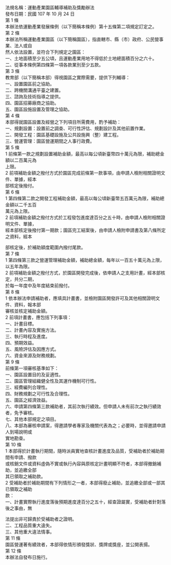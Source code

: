 法規名稱：運動產業園區輔導補助及獎勵辦法  
發布日期：民國 107 年 10 月 24 日  
第 1 條  
本辦法依運動產業發展條例（以下簡稱本條例）第十五條第二項規定訂定之。  
第 2 條  
本辦法所稱運動產業園區（以下簡稱園區），指直轄市、縣（市）政府、公民營事業、法人或自  
然人依法設置，並符合下列規定之園區：  
一、土地面積至少五公頃，且運動產業用地不得低於土地總面積百分之六十。  
二、從事本條例第四條第一項各款業別至少五款。  
第 3 條  
教育部（以下簡稱本部）得視園區之實際需要，提供下列輔導：  
一、設置園區前之協助。  
二、跨機關溝通平臺之建置。  
三、諮詢及技術指導之提供。  
四、園區招募廠商之協助。  
五、園區設施設置及管理之協助。  
第 4 條  
本部得就園區設置及經營之下列項目所需費用，酌予補助：  
一、規劃設置：設置前之調查、可行性評估、規劃設計及其他前置作業。  
二、開發工程：園區基礎設施及公共設施興（整）建工程。  
三、營運管理：園區營運期間之人事行政費。  
第 5 條  
1 前條第一款之規劃設置補助金額，最高以每公頃新臺幣四十萬元為限，補助總金額以二百萬元為  
上限。  
2 前項補助金額之撥付方式於園區完成前條第一款事項，由申請人檢附相關證明文件、單據，經本  
部核定後撥付。  
第 6 條  
1 第四條第二款之開發工程補助金額，最高以每公頃新臺幣五百萬元為限，補助總金額以二千五百  
萬元為上限。  
2 前項補助金額之撥付方式於工程發包進度達百分之五十時，由申請人檢附相關證明文件、單據，  
經本部核定後撥付第一期款；園區完工結案後，由申請人檢附申請書及第八條所定之資料，經本  


部核定後，於補助額度範圍內撥付尾款。  
第 7 條  
1 第四條第三款之營運管理補助金額，補助總金額，每年以一百五十萬元為上限，以五年為限。  
2 前項補助金額之撥付方式，於園區開發完成後，依申請人之支用計畫，經本部核定，共分二期，  
於每一年度中及年度結束前撥付。  
第 8 條  
1 依本辦法申請補助者，應填具計畫書，並檢附園區開發許可及其他相關證明文件、資料，報本部  
審核並核定補助金額。  
2 前項計畫書，應包括下列事項：  
一、計畫目標。  
二、計畫內容及實施方法。  
三、執行時程及進度。  
四、預期效益。  
五、風險評估及因應方式。  
六、資金來源及財務規劃。  
第 9 條  
前條第一項審核基準如下：  
一、園區設置目的及妥適性。  
二、園區管理組織健全性及其運作機制可行性。  
三、經費編列合理性。  
四、財務規劃之可行性及合理性。  
五、園區之經濟效益。  
六、申請第四條第三款補助者，其前次執行績效。但申請人未有前次之執行績效者，免予審核。  
七、其他本部規定之項目。  
八、本部為審核申請案，得邀請學者專家及機關代表為之；必要時，並得邀請申請人到場說明或  
實地勘查。  
第 10 條  
1 本部得於計畫執行期間，隨時派員實地查核計畫進度及品質，受補助者於補助期間有申請、撥款  
或核銷文件或資料虛偽不實或執行內容與原核定計畫明顯不符者，本部得撤銷補助，並追繳全部  
其已領取之補助款。  
2 受補助者於補助期間有下列情形之一者，本部得廢止補助，並追繳全部或一部其已領取之補助  
款：  
一、計畫實際執行進度落後預期進度達百分之五十，經查證屬實，受補助者針對落後之事由，無  


法提出非可歸責於受補助者之證明。  
二、工程品質重大違失。  
三、其他重大違法情事。  
第 11 條  
園區營運著有績效者，本部得依情形頒發獎狀、獎牌或獎座，並公開表揚。  
第 12 條  
本辦法自發布日施行。  


